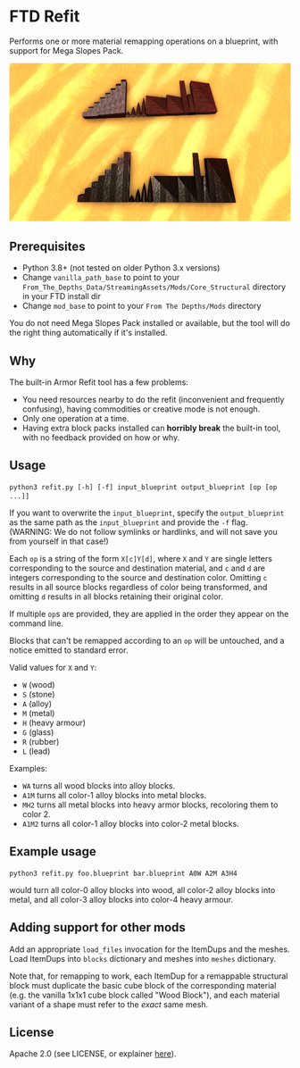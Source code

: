 FTD Refit
=========

Performs one or more material remapping operations on a blueprint, with support
for Mega Slopes Pack.

![Example of wood to rubber](img/example.jpg)

Prerequisites
-------------
* Python 3.8+ (not tested on older Python 3.x versions)
* Change `vanilla_path_base` to point to your 
  `From_The_Depths_Data/StreamingAssets/Mods/Core_Structural` directory
  in your FTD install dir
* Change `mod_base` to point to your `From The Depths/Mods` directory

You do not need Mega Slopes Pack installed or available, but the tool will do
the right thing automatically if it's installed.

Why
---
The built-in Armor Refit tool has a few problems:

* You need resources nearby to do the refit (inconvenient and frequently
  confusing), having commodities or creative mode is not enough.
* Only one operation at a time.
* Having extra block packs installed can **horribly break** the built-in tool,
  with no feedback provided on how or why.

Usage
-----
```
python3 refit.py [-h] [-f] input_blueprint output_blueprint [op [op ...]]
```

If you want to overwrite the `input_blueprint`, specify the `output_blueprint`
as the same path as the `input_blueprint` and provide the `-f` flag.
(WARNING: We do not follow symlinks or hardlinks, and will not save you from
yourself in that case!)

Each `op` is a string of the form `X[c]Y[d]`, where `X` and `Y` are single 
letters corresponding to the source and destination material, and `c` and `d`
are integers corresponding to the source and destination color. Omitting `c`
results in all source blocks regardless of color being transformed, and omitting
`d` results in all blocks retaining their original color.

If multiple `op`s are provided, they are applied in the order they appear on the
command line.

Blocks that can't be remapped according to an `op` will be untouched, and a
notice emitted to standard error.

Valid values for `X` and `Y`:

* `W` (wood)
* `S` (stone)
* `A` (alloy)
* `M` (metal)
* `H` (heavy armour)
* `G` (glass)
* `R` (rubber)
* `L` (lead)

Examples:

* `WA` turns all wood blocks into alloy blocks.
* `A1M` turns all color-1 alloy blocks into metal blocks.
* `MH2` turns all metal blocks into heavy armor blocks, recoloring them
  to color 2.
* `A1M2` turns all color-1 alloy blocks into color-2 metal blocks.

Example usage
-------------

```
python3 refit.py foo.blueprint bar.blueprint A0W A2M A3H4
```
would turn all color-0 alloy blocks into wood, all color-2 alloy blocks into
metal, and all color-3 alloy blocks into color-4 heavy armour.

Adding support for other mods
-----------------------------
Add an appropriate `load_files` invocation for the ItemDups and the meshes.
Load ItemDups into `blocks` dictionary and meshes into `meshes` dictionary.

Note that, for remapping to work, each ItemDup for a remappable structural block
must duplicate the basic cube block of the corresponding material (e.g. the
vanilla 1x1x1 cube block called "Wood Block"), and each material variant of a
shape must refer to the *exact* same mesh.

License
-------
Apache 2.0 (see LICENSE, or explainer [here](https://choosealicense.com/licenses/apache-2.0/)).